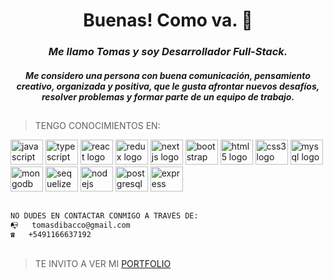 **<h1 align="center">Buenas! Como va. 🧉</h1>**


*<h3 align="center">Me llamo Tomas y soy Desarrollador Full-Stack.</h3>*
*<h4 align="center">Me considero una persona con buena comunicación, pensamiento creativo, organizada y positiva, que le gusta afrontar nuevos desafíos, resolver problemas y formar parte de un equipo de trabajo.</h4>*

##
 
>  TENGO CONOCIMIENTOS EN:
<div align="left">
    <img src="https://cdn.jsdelivr.net/gh/devicons/devicon/icons/javascript/javascript-original.svg" height="40" width="52" alt="javascript logo"  />
    <img src="https://cdn.jsdelivr.net/gh/devicons/devicon/icons/typescript/typescript-original.svg" height="40" width="52" alt="typescript logo"  />
    <img src="https://cdn.jsdelivr.net/gh/devicons/devicon/icons/react/react-original.svg" height="40" width="52" alt="react logo"  />
    <img src="https://cdn.jsdelivr.net/gh/devicons/devicon/icons/redux/redux-original.svg" height="40" width="52" alt="redux logo"  />
    <img src="https://cdn.jsdelivr.net/gh/devicons/devicon/icons/nextjs/nextjs-original.svg" height="40" width="52" alt="nextjs logo"  />
    <img src="https://cdn.jsdelivr.net/gh/devicons/devicon/icons/bootstrap/bootstrap-original.svg" height="40" width="52" alt="bootstrap logo"  />
    <img src="https://cdn.jsdelivr.net/gh/devicons/devicon/icons/html5/html5-original.svg" height="40" width="52" alt="html5 logo"  />
    <img src="https://cdn.jsdelivr.net/gh/devicons/devicon/icons/css3/css3-original.svg" height="40" width="52" alt="css3 logo"  />
    <img src="https://cdn.jsdelivr.net/gh/devicons/devicon/icons/mysql/mysql-original.svg" height="40" width="52" alt="mysql logo"  />
    <img src="https://cdn.jsdelivr.net/gh/devicons/devicon/icons/mongodb/mongodb-original.svg" height="40" width="52" alt="mongodb logo"  />
    <img src="https://cdn.jsdelivr.net/gh/devicons/devicon/icons/sequelize/sequelize-original.svg" height="40" width="52" alt="sequelize logo"  />
    <img src="https://cdn.jsdelivr.net/gh/devicons/devicon/icons/nodejs/nodejs-original.svg" height="40" width="52" alt="nodejs logo"  />
    <img src="https://cdn.jsdelivr.net/gh/devicons/devicon/icons/postgresql/postgresql-original.svg" height="40" width="52" alt="postgresql logo"  />
    <img src="https://cdn.jsdelivr.net/gh/devicons/devicon/icons/express/express-original.svg" height="40" width="52" alt="express logo"  /> 
</div>

##

```bash
NO DUDES EN CONTACTAR CONMIGO A TRAVÉS DE:
📭   tomasdibacco@gmail.com 
☎️   +5491166637192
```
##

>  TE INVITO A VER MI [PORTFOLIO](https://portfolio-tomas-di-bacco.vercel.app/)

<!--
<h2 align="left">Proyectos</h2>
<div align="left">
    <a href="https://app-dogs-tomas-di-bacco.vercel.app/" rel="noopener noreferrer" target="_blank"><img src=https://github.com/Tdibacco17/Tdibacco17/blob/main/PiDogs.jpg alt="background" width="400px" height="200px"/></a>
    <a href="https://gamehub-chi.vercel.app/" rel="noopener noreferrer" target="_blank"><img src=https://github.com/Tdibacco17/Tdibacco17/blob/main/ecommerce.jpg alt="background" width="400px" height="200px"/></a></br></br>
  <h4>🐶 Aplicación Proyecto Individual:</h4>
  <p>Es una aplicación de página única, basada en una api de perros "The Dog API" con el fin de aplicar los conocimientos aprendidos en el bootcamp de SoyHenry realizando diferentes funcionalidades.</br>
  Desarrollada con tecnologias como React, Redux, Css puro para el FrontEnd, NodeJs, Express, Sequelize para el BackEnd y PostgreSQL para la base de datos.</p>
  <h4>🖥️ Aplicación Proyecto Grupal:</h4>
  <p>GameHub es una aplicación web que ha sido pensada para la compra y venta de productos de computación. Cuenta con las siguientes características: Carrito de compras, custom PC builder, wishlist, filtrado y paginado de productos, implementación de mercado pago y registro de usuarios. La pagina cuenta con distintos roles para su navegación, "User" para la compra de productos, "Admin" para llevar un control de las ventas, el stock y usuarios. Y "Owner" como dueño de la misma.Proyecto Final hecho para el Bootcamp de Henry. GameHub es una aplicación web que ha sido pensada para la compra y venta de productos de computación. Cuenta con las siguientes características: Carrito de compras, custom PC builder, wishlist, filtrado y paginado de productos, implementación de mercado pago y registro de usuarios. La pagina cuenta con distintos roles para su navegación, "User" para la compra de productos, "Admin" para llevar un control de las ventas, el stock y usuarios. Y "Owner" como dueño de la misma.</br>
  Desarrollada con tecnologias como React, Redux, Typescript Css puro para el FrontEnd, NodeJs, Express, Mongoose, Stripe, Cloudinary, MercadoPagoDevelopers para el BackEnd y MongoDB para la base de datos.</p>
  
<a href="https://rick-y-morty-tomas-di-bacco.vercel.app/" rel="noopener noreferrer" target="_blank"><img src=https://github.com/Tdibacco17/Tdibacco17/blob/main/captura%20rick.png alt="background" width="400px" height="200px"/></a>
<h4>🧪 Aplicación Proyecto Personal:</h4>
<p>Es una aplicacion realizada por cuenta propia para reforzar los conocimientos aprendidos en el bootcamp de Henry.</br>
  Desarrollada con tecnologias como React, Redux, Bootstrap para el front FrontEnd, NodeJs, Express, Sequelize para el BackEnd y PostgreSQL para la base de datos.</p>

###

<h2 align="left">Contacto</h2>

###

<div align="left">
  <a href="https://www.linkedin.com/in/tomas-di-bacco/" rel="noopener noreferrer" target="_blank"><img src="https://raw.githubusercontent.com/maurodesouza/profile-readme-generator/master/src/assets/icons/social/linkedin/default.svg" width="52" height="40" alt="linkedin logo"  /></a>
   <a href="mailto:tomasdibacco@gmail.com" rel="noopener noreferrer" target="_blank"><img src="https://raw.githubusercontent.com/maurodesouza/profile-readme-generator/master/src/assets/icons/social/gmail/default.svg" width="52" height="40" alt="gmail logo"  /></a>
  <a href="https://wa.me/541166637192" rel="noopener noreferrer" target="_blank"><img src="https://raw.githubusercontent.com/maurodesouza/profile-readme-generator/master/src/assets/icons/social/whatsapp/default.svg" width="52" height="40" alt="whatsapp logo"  /></a>
</div>
</br>
<a href="https://portfolio-tomas-di-bacco.vercel.app/" rel="noopener noreferrer" target="_blank">"Te invito a ver mi Portfolio"</a>


###

-->
